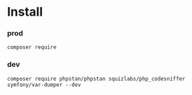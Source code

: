# Install

### prod
``` shell
composer require 
```

### dev
``` shell
composer require phpstan/phpstan squizlabs/php_codesniffer symfony/var-dumper --dev
```
